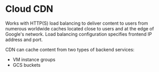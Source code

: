 # Cloud CDN

Works with HTTP\(S\) load balancing to deliver content to users from numerous worldwide caches located close to users and at the edge of Google's network. Load balancing configuration specifies frontend IP address and port. 

CDN can cache content from two types of backend services:

* VM instance groups 
* GCS buckets



